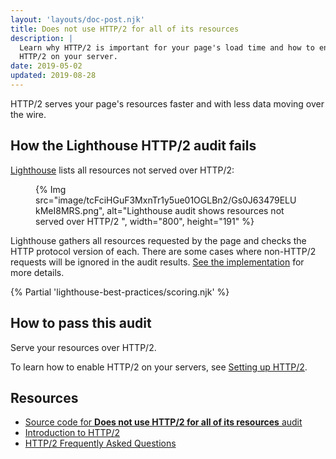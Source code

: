 ```yaml
---
layout: 'layouts/doc-post.njk'
title: Does not use HTTP/2 for all of its resources
description: |
  Learn why HTTP/2 is important for your page's load time and how to enable
  HTTP/2 on your server.
date: 2019-05-02
updated: 2019-08-28
---
```


HTTP/2 serves your page's resources faster
and with less data moving over the wire.

## How the Lighthouse HTTP/2 audit fails

[Lighthouse](/docs/lighthouse/overview/) lists all resources not served over HTTP/2:

<figure>
  {% Img src="image/tcFciHGuF3MxnTr1y5ue01OGLBn2/Gs0J63479ELUkMeI8MRS.png", alt="Lighthouse audit shows resources not served over HTTP/2 ", width="800", height="191" %}
</figure>

Lighthouse gathers all resources requested by the page
and checks the HTTP protocol version of each. There are some
cases where non-HTTP/2 requests will be ignored in the audit
results. [See the implementation](https://github.com/GoogleChrome/lighthouse/blob/9fad007174f240982546887a7e97f452e0eeb1d1/lighthouse-core/audits/dobetterweb/uses-http2.js#L138)
for more details.

{% Partial 'lighthouse-best-practices/scoring.njk' %}

## How to pass this audit

Serve your resources over HTTP/2.

To learn how to enable HTTP/2 on your servers,
see [Setting up HTTP/2](https://dassur.ma/things/h2setup/).

## Resources

- [Source code for **Does not use HTTP/2 for all of its resources** audit](https://github.com/GoogleChrome/lighthouse/blob/master/lighthouse-core/audits/dobetterweb/uses-http2.js)
- [Introduction to HTTP/2](https://developers.google.com/web/fundamentals/performance/http2/)
- [HTTP/2 Frequently Asked Questions](https://http2.github.io/faq/)
